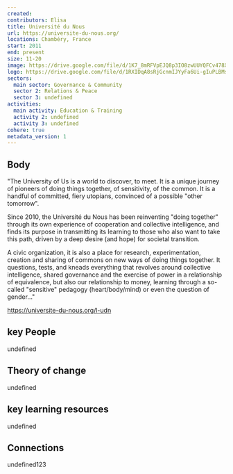 ```yaml
---
created:
contributors: Elisa
title: Université du Nous
url: https://universite-du-nous.org/
locations: Chambéry, France
start: 2011
end: present
size: 11-20
image: https://drive.google.com/file/d/1K7_8mRFVpEJQ8p3IO8zwUUYQFCv478XR/view?usp=drive_link
logo: https://drive.google.com/file/d/1RXIDqA8sRjGcnmIJYyFa6Ui-gIuPLBMs/view?usp=drive_link
sectors:
  main sector: Governance & Community
  sector 2: Relations & Peace
  sector 3: undefined
activities: 
  main activity: Education & Training
  activity 2: undefined
  activity 3: undefined
cohere: true
metadata_version: 1
---
```



## Body

"The University of Us is a world to discover, to meet. It is a unique journey of pioneers of doing things together, of sensitivity, of the common. It is a handful of committed, fiery utopians, convinced of a possible "other tomorrow".

Since 2010, the Université du Nous has been reinventing "doing together" through its own experience of cooperation and collective intelligence, and finds its purpose in transmitting its learning to those who also want to take this path, driven by a deep desire (and hope) for societal transition.

A civic organization, it is also a place for research, experimentation, creation and sharing of commons on new ways of doing things together. It questions, tests, and kneads everything that revolves around collective intelligence, shared governance and the exercise of power in a relationship of equivalence, but also our relationship to money, learning through a so-called "sensitive" pedagogy (heart/body/mind) or even the question of gender..."

https://universite-du-nous.org/l-udn

## key People

undefined

## Theory of change

undefined

## key learning resources

undefined

## Connections

undefined123

